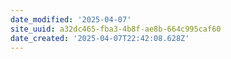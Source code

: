 ```yaml
---
date_modified: '2025-04-07'
site_uuid: a32dc465-fba3-4b8f-ae8b-664c995caf60
date_created: '2025-04-07T22:42:08.628Z'
---
```


